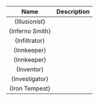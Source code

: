 | **Name** | **Description** |
|:--------:|:-----------|
| {Illusionist} | |
| {Inferno Smith} | |
| {Infiltrator} | |
| {Innkeeper} | |
| {Innkeeper} | |
| {Inventor} | |
| {Investigator} | |
| {Iron Tempest} | |
